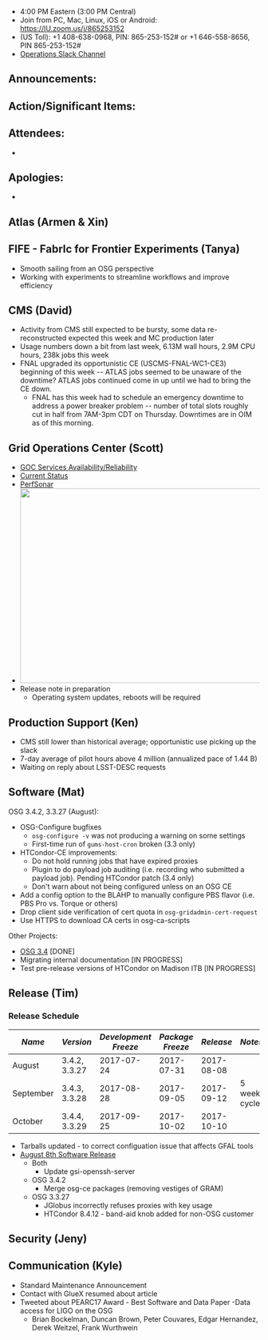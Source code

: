    * 4:00 PM Eastern (3:00 PM Central)
   * Join from PC, Mac, Linux, iOS or Android: https://IU.zoom.us/j/865253152
   * (US Toll): +1 408-638-0968, PIN: 865-253-152# or +1 646-558-8656, PIN 865-253-152#
   * [Operations Slack Channel](https://opensciencegrid.slack.com/messages/C5GAYBGA0/)
   
## Announcements: 
 
## Action/Significant Items:
  
## Attendees: 
   *
   
## Apologies: 
   * 

## Atlas (Armen & Xin)

## FIFE - FabrIc for Frontier Experiments (Tanya) 
   * Smooth sailing from an OSG perspective
   * Working with experiments to streamline workflows and improve efficiency
   
## CMS (David)

   * Activity from CMS still expected to be bursty, some data re-reconstructed expected this week and MC production later 
   * Usage numbers down a bit from last week, 6.13M wall hours, 2.9M CPU hours, 238k jobs this week
   * FNAL upgraded its opportunistic CE (USCMS-FNAL-WC1-CE3) beginning of this week -- ATLAS jobs seemed to be unaware of the downtime?  ATLAS jobs continued come in up until we had to bring the CE down.
      * FNAL has this week had to schedule an emergency downtime to address a power breaker problem -- number of total slots roughly cut in half from 7AM-3pm CDT on Thursday.  Downtimes are in OIM as of this morning.

## Grid Operations Center (Scott)

   * [GOC Services Availability/Reliability](http://tinyurl.com/pre26vw)
   * [Current Status](http://monitor.grid.iu.edu/availability/production.html)
   * [PerfSonar](http://maddash.aglt2.org/maddash-webui/index.cgi?dashboard=OSG\%20Grid\%20Operations\%20Center\%20Test\%20Mesh\%20Config)
   * <img src="http://steige.grid.iu.edu/steige/17Jul2017.osg-flock.png" width='630' height='390'  /><br>
   * Release note in preparation
      * Operating system updates, reboots will be required
      
## Production Support (Ken)   
   * CMS still lower than historical average; opportunistic use picking up the slack
   * 7-day average of pilot hours above 4 million (annualized pace of 1.44 B)
   * Waiting on reply about LSST-DESC requests 
   
## Software (Mat)

OSG 3.4.2, 3.3.27 (August):

-   OSG-Configure bugfixes
    -   `osg-configure -v` was not producing a warning on some settings
    -   First-time run of `gums-host-cron` broken  (3.3 only)
-   HTCondor-CE improvements:
    -   Do not hold running jobs that have expired proxies
    -   Plugin to do payload job auditing (i.e. recording who submitted a payload job). Pending HTCondor patch (3.4 only)
    -   Don't warn about not being configured unless on an OSG CE
-   Add a config option to the BLAHP to manually configure PBS flavor (i.e. PBS Pro vs. Torque or others)
-   Drop client side verification of cert quota in `osg-gridadmin-cert-request`
-   Use HTTPS to download CA certs in osg-ca-scripts

Other Projects:

-   [OSG 3.4](https://jira.opensciencegrid.org/browse/SOFTWARE-2329) [DONE]
-   Migrating internal documentation [IN PROGRESS]
-   Test pre-release versions of HTCondor on Madison ITB [IN PROGRESS]

## Release (Tim)
### Release Schedule

| *Name*    | *Version*     | *Development Freeze* | *Package Freeze* | *Release*  | *Notes*      |
| ------    | ---------     | -------------------- | ---------------- | ---------  | -------      |
| August    | 3.4.2, 3.3.27 | 2017-07-24           | 2017-07-31       | 2017-08-08 |              |
| September | 3.4.3, 3.3.28 | 2017-08-28           | 2017-09-05       | 2017-09-12 | 5 week cycle |
| October   | 3.4.4, 3.3.29 | 2017-09-25           | 2017-10-02       | 2017-10-10 |              |

- Tarballs updated - to correct configuation issue that affects GFAL tools
- [August 8th Software Release](https://jira.opensciencegrid.org/issues/?filter=15254)
  - Both
    - Update gsi-openssh-server
  - OSG 3.4.2
    - Merge osg-ce packages (removing vestiges of GRAM)
  - OSG 3.3.27
    - JGlobus incorrectly refuses proxies with key usage
    - HTCondor 8.4.12 - band-aid knob added for non-OSG customer

## Security (Jeny)
   
## Communication (Kyle)

* Standard Maintenance Announcement
* Contact with GlueX resumed about article
* Tweeted about PEARC17 Award - Best Software and Data Paper -Data access for LIGO on the OSG
   * Brian Bockelman, Duncan Brown, Peter Couvares, Edgar Hernandez, Derek Weitzel, Frank Wurthwein
